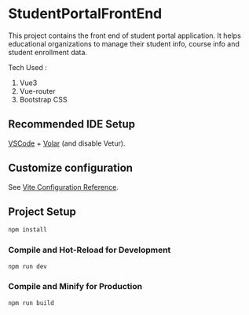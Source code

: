 # StudentPortalFrontEnd

This project contains the front end of student portal application. 
It helps educational organizations to manage their student info, course info and student enrollment data.

Tech Used : 

1. Vue3
2. Vue-router
3. Bootstrap CSS

## Recommended IDE Setup

[VSCode](https://code.visualstudio.com/) + [Volar](https://marketplace.visualstudio.com/items?itemName=Vue.volar) (and disable Vetur).

## Customize configuration

See [Vite Configuration Reference](https://vitejs.dev/config/).

## Project Setup

```sh
npm install
```

### Compile and Hot-Reload for Development

```sh
npm run dev
```

### Compile and Minify for Production

```sh
npm run build
```
